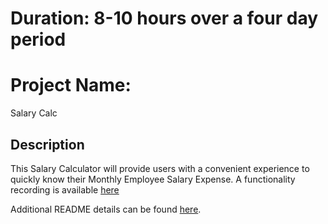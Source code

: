 # Duration: 8-10 hours over a four day period

# Project Name: 

Salary Calc

## Description

This Salary Calculator will provide users with a convenient experience to quickly know their Monthly Employee Salary Expense. A functionality recording is available [here](Screen-shot-salary-calc.png)

Additional README details can be found [here](https://github.com/PrimeAcademy/readme-template/blob/master/README.md).
